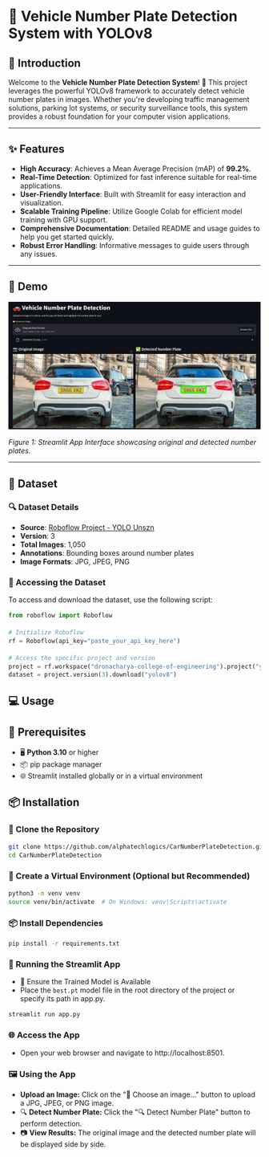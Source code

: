 # 🚗 Vehicle Number Plate Detection System with YOLOv8

## 🎉 Introduction

Welcome to the **Vehicle Number Plate Detection System**! 🚗 This project leverages the powerful YOLOv8 framework to accurately detect vehicle number plates in images. Whether you're developing traffic management solutions, parking lot systems, or security surveillance tools, this system provides a robust foundation for your computer vision applications.

---

## ✨ Features

- **High Accuracy**: Achieves a Mean Average Precision (mAP) of **99.2%**.
- **Real-Time Detection**: Optimized for fast inference suitable for real-time applications.
- **User-Friendly Interface**: Built with Streamlit for easy interaction and visualization.
- **Scalable Training Pipeline**: Utilize Google Colab for efficient model training with GPU support.
- **Comprehensive Documentation**: Detailed README and usage guides to help you get started quickly.
- **Robust Error Handling**: Informative messages to guide users through any issues.

---

## 🎥 Demo

![App Screenshot](Demo/demo.png)

_Figure 1: Streamlit App Interface showcasing original and detected number plates._

---

## 📁 Dataset

### 🔍 Dataset Details

- **Source**: [Roboflow Project - YOLO Unszn](https://universe.roboflow.com/dronacharya-college-of-engineering/yolo-unszn)
- **Version**: 3
- **Total Images**: 1,050
- **Annotations**: Bounding boxes around number plates
- **Image Formats**: JPG, JPEG, PNG

### 💾 Accessing the Dataset

To access and download the dataset, use the following script:

```python
from roboflow import Roboflow

# Initialize Roboflow
rf = Roboflow(api_key="paste_your_api_key_here")

# Access the specific project and version
project = rf.workspace("dronacharya-college-of-engineering").project("yolo-unszn")
dataset = project.version(3).download("yolov8")
```

## 💻 Usage

## 🔧 Prerequisites

- 🖥️ **Python 3.10** or higher
- 📦 pip package manager
- 🌐 Streamlit installed globally or in a virtual environment

## 📦 Installation

### 🔗 Clone the Repository

```bash
git clone https://github.com/alphatechlogics/CarNumberPlateDetection.git
cd CarNumberPlateDetection
```

### 🐍 Create a Virtual Environment (Optional but Recommended)

```bash
python3 -m venv venv
source venv/bin/activate  # On Windows: venv\Scripts\activate
```

### 📦 Install Dependencies

```bash
pip install -r requirements.txt
```

### 🚀 Running the Streamlit App

- 💾 Ensure the Trained Model is Available
- Place the `best.pt` model file in the root directory of the project or specify its path in app.py.

```bash
streamlit run app.py
```

### 🌐 Access the App

- Open your web browser and navigate to http://localhost:8501.

### 🖼️ Using the App

- **Upload an Image:** Click on the "📂 Choose an image..." button to upload a JPG, JPEG, or PNG image.
- 🔍 **Detect Number Plate:** Click the "🔍 Detect Number Plate" button to perform detection.
- 📷 **View Results:** The original image and the detected number plate will be displayed side by side.
